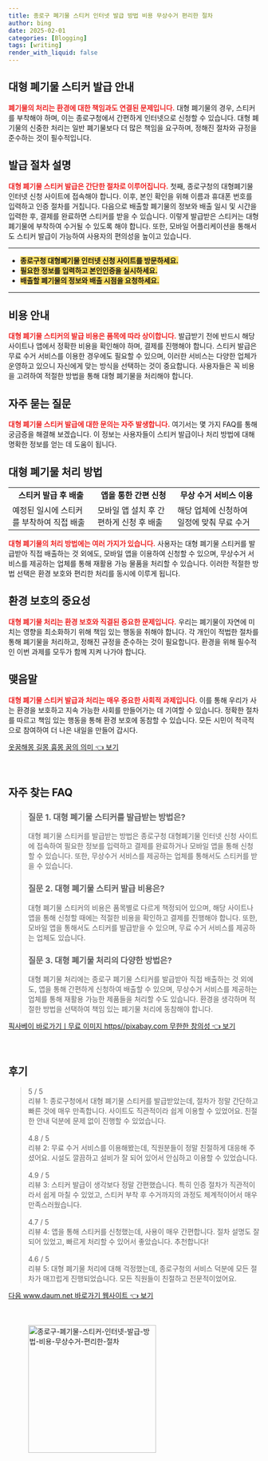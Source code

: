 ```yaml
---
title: 종로구 폐기물 스티커 인터넷 발급 방법 비용 무상수거 편리한 절차
author: bing
date: 2025-02-01
categories: [Blogging]
tags: [writing]
render_with_liquid: false
---
```



<h2 id='대형 폐기물 스티커 발급 안내'>대형 폐기물 스티커 발급 안내</h2>

<p><b><span style="color: #ee2323;">폐기물의 처리는 환경에 대한 책임과도 연결된 문제입니다.</span></b> 대형 폐기물의 경우, 스티커를 부착해야 하며, 이는 종로구청에서 간편하게 인터넷으로 신청할 수 있습니다. 대형 폐기물의 신중한 처리는 일반 폐기물보다 더 많은 책임을 요구하며, 정해진 절차와 규정을 준수하는 것이 필수적입니다.</p>

<h2 id='발급 절차 설명'>발급 절차 설명</h2>

<p><b><span style="color: #ee2323;">대형 폐기물 스티커 발급은 간단한 절차로 이루어집니다.</span></b> 첫째, 종로구청의 대형폐기물 인터넷 신청 사이트에 접속해야 합니다. 이후, 본인 확인을 위해 이름과 휴대폰 번호를 입력하고 인증 절차를 거칩니다. 다음으로 배출할 폐기물의 정보와 배출 일시 및 시간을 입력한 후, 결제를 완료하면 스티커를 받을 수 있습니다. 이렇게 발급받은 스티커는 대형 폐기물에 부착하여 수거될 수 있도록 해야 합니다. 또한, 모바일 어플리케이션을 통해서도 스티커 발급이 가능하여 사용자의 편의성을 높이고 있습니다.</p>

<hr />

<ul>
    <li><b><span style="background-color: #ffe066;">종로구청 대형폐기물 인터넷 신청 사이트를 방문하세요.</span></b></li>
    <li><b><span style="background-color: #ffe066;">필요한 정보를 입력하고 본인인증을 실시하세요.</span></b></li>
    <li><b><span style="background-color: #ffe066;">배출할 폐기물의 정보와 배출 시점을 요청하세요.</span></b></li>
</ul>

<hr />

<h2 id='비용 안내'>비용 안내</h2>

<p><b><span style="color: #ee2323;">대형 폐기물 스티커의 발급 비용은 품목에 따라 상이합니다.</span></b> 발급받기 전에 반드시 해당 사이트나 앱에서 정확한 비용을 확인해야 하며, 결제를 진행해야 합니다. 스티커 발급은 무료 수거 서비스를 이용한 경우에도 필요할 수 있으며, 이러한 서비스는 다양한 업체가 운영하고 있으니 자신에게 맞는 방식을 선택하는 것이 중요합니다. 사용자들은 꼭 비용을 고려하여 적절한 방법을 통해 대형 폐기물을 처리해야 합니다.</p>

<h2 id='자주 묻는 질문'>자주 묻는 질문</h2>

<p><b><span style="color: #ee2323;">대형 폐기물 스티커 발급에 대한 문의는 자주 발생합니다.</span></b> 여기서는 몇 가지 FAQ를 통해 궁금증을 해결해 보겠습니다. 이 정보는 사용자들이 스티커 발급이나 처리 방법에 대해 명확한 정보를 얻는 데 도움이 됩니다.</p>

<h2 id='대형 폐기물 처리 방법'>대형 폐기물 처리 방법</h2>

<table>
    <tr>
        <td style="text-align: center; height: 17px;"><b>스티커 발급 후 배출</b></td>
        <td style="text-align: center; height: 17px;"><b>앱을 통한 간편 신청</b></td>
        <td style="text-align: center; height: 17px;"><b>무상 수거 서비스 이용</b></td>
    </tr>
    <tr>
        <td>예정된 일시에 스티커를 부착하여 직접 배출</td>
        <td>모바일 앱 설치 후 간편하게 신청 후 배출</td>
        <td>해당 업체에 신청하여 일정에 맞춰 무료 수거</td>
    </tr>
</table>

<p><b><span style="color: #ee2323;">대형 폐기물의 처리 방법에는 여러 가지가 있습니다.</span></b> 사용자는 대형 폐기물 스티커를 발급받아 직접 배출하는 것 외에도, 모바일 앱을 이용하여 신청할 수 있으며, 무상수거 서비스를 제공하는 업체를 통해 재활용 가능 물품을 처리할 수 있습니다. 이러한 적절한 방법 선택은 환경 보호와 편리한 처리를 동시에 이루게 됩니다.</p>

<h2 id='환경 보호의 중요성'>환경 보호의 중요성</h2>

<p><b><span style="color: #ee2323;">대형 폐기물 처리는 환경 보호와 직결된 중요한 문제입니다.</span></b> 우리는 폐기물이 자연에 미치는 영향을 최소화하기 위해 책임 있는 행동을 취해야 합니다. 각 개인이 적법한 절차를 통해 폐기물을 처리하고, 정해진 규정을 준수하는 것이 필요합니다. 환경을 위해 필수적인 이번 과제를 모두가 함께 지켜 나가야 합니다.</p>

<h2 id='맺음말'>맺음말</h2>

<p><b><span style="color: #ee2323;">대형 폐기물 스티커 발급과 처리는 매우 중요한 사회적 과제입니다.</span></b> 이를 통해 우리가 사는 환경을 보호하고 지속 가능한 사회를 만들어가는 데 기여할 수 있습니다. 정확한 절차를 따르고 책임 있는 행동을 통해 환경 보호에 동참할 수 있습니다. 모든 시민이 적극적으로 참여하여 더 나은 내일을 만들어 갑시다.</p>


<p><a class="click-button" title="옷꿈해몽 길몽 흉몽 꿈의 의미" href="https://adkhouse.github.io/posts/%EC%98%B7%EA%BF%88%ED%95%B4%EB%AA%BD-%EA%B8%B8%EB%AA%BD-%ED%9D%89%EB%AA%BD-%EA%BF%88%EC%9D%98-%EC%9D%98%EB%AF%B8/" rel="dofollow">옷꿈해몽 길몽 흉몽 꿈의 의미 👈 보기</a></p><br>
<h2 id='자주_찾는_FAQ'>자주 찾는 FAQ</h2>
<div itemscope="" itemtype="https://schema.org/FAQPage"> 
<blockquote> 
<div itemscope="" itemprop="mainEntity" itemtype="https://schema.org/Question"> 
<h3 itemprop="name">질문 1. 대형 폐기물 스티커를 발급받는 방법은?</h3> 
<div itemscope="" itemprop="acceptedAnswer" itemtype="https://schema.org/Answer"> 
<span itemprop="text"> 
<p>대형 폐기물 스티커를 발급받는 방법은 종로구청 대형폐기물 인터넷 신청 사이트에 접속하여 필요한 정보를 입력하고 결제를 완료하거나 모바일 앱을 통해 신청할 수 있습니다. 또한, 무상수거 서비스를 제공하는 업체를 통해서도 스티커를 받을 수 있습니다.</p> 
</span> 
</div> 
</div> 
<div itemscope="" itemprop="mainEntity" itemtype="https://schema.org/Question"> 
<h3 itemprop="name">질문 2. 대형 폐기물 스티커 발급 비용은?</h3> 
<div itemscope="" itemprop="acceptedAnswer" itemtype="https://schema.org/Answer"> 
<span itemprop="text"> 
<p>대형 폐기물 스티커의 비용은 품목별로 다르게 책정되어 있으며, 해당 사이트나 앱을 통해 신청할 때에는 적절한 비용을 확인하고 결제를 진행해야 합니다. 또한, 모바일 앱을 통해서도 스티커를 발급받을 수 있으며, 무료 수거 서비스를 제공하는 업체도 있습니다.</p> 
</span> 
</div> 
</div> 
<div itemscope="" itemprop="mainEntity" itemtype="https://schema.org/Question"> 
<h3 itemprop="name">질문 3. 대형 폐기물 처리의 다양한 방법은?</h3> 
<div itemscope="" itemprop="acceptedAnswer" itemtype="https://schema.org/Answer"> 
<span itemprop="text"> 
<p>대형 폐기물 처리에는 종로구 폐기물 스티커를 발급받아 직접 배출하는 것 외에도, 앱을 통해 간편하게 신청하여 배출할 수 있으며, 무상수거 서비스를 제공하는 업체를 통해 재활용 가능한 제품들을 처리할 수도 있습니다. 환경을 생각하며 적절한 방법을 선택하여 책임 있는 폐기물 처리에 동참해야 합니다.</p> 
</span> 
</div> 
</div> 
</blockquote> 
</div>
<p><a class="click-button" title="픽사베이 바로가기ㅣ무료 이미지 https//pixabay.com 무한한 창의성" href="https://adkhouse.github.io/posts/%ED%94%BD%EC%82%AC%EB%B2%A0%EC%9D%B4-%EB%B0%94%EB%A1%9C%EA%B0%80%EA%B8%B0%E3%85%A3%EB%AC%B4%EB%A3%8C-%EC%9D%B4%EB%AF%B8%EC%A7%80-httpspixabay.com-%EB%AC%B4%ED%95%9C%ED%95%9C-%EC%B0%BD%EC%9D%98%EC%84%B1/" rel="dofollow">픽사베이 바로가기ㅣ무료 이미지 https//pixabay.com 무한한 창의성 👈 보기</a></p><br>
<h2 id='후기'>후기</h2>
<div itemscope itemtype="https://schema.org/Product">
  <blockquote>
  <div itemprop="review" itemscope itemtype="https://schema.org/Review">
      <div itemprop="reviewRating" itemscope itemtype="https://schema.org/Rating"> <span itemprop="ratingValue">5</span> / <span itemprop="bestRating">5</span> </div>
      <span itemprop="reviewBody">리뷰 1: 종로구청에서 대형 폐기물 스티커를 발급받았는데, 절차가 정말 간단하고 빠른 것에 매우 만족합니다. 사이트도 직관적이라 쉽게 이용할 수 있었어요. 친절한 안내 덕분에 문제 없이 진행할 수 있었습니다.</span>
  </div>
  <br>
  <div itemprop="review" itemscope itemtype="https://schema.org/Review">
      <div itemprop="reviewRating" itemscope itemtype="https://schema.org/Rating"> <span itemprop="ratingValue">4.8</span> / <span itemprop="bestRating">5</span> </div>
      <span itemprop="reviewBody">리뷰 2: 무료 수거 서비스를 이용해봤는데, 직원분들이 정말 친절하게 대응해 주셨어요. 시설도 깔끔하고 설비가 잘 되어 있어서 안심하고 이용할 수 있었습니다.</span>
  </div>
  <br>
  <div itemprop="review" itemscope itemtype="https://schema.org/Review">
      <div itemprop="reviewRating" itemscope itemtype="https://schema.org/Rating"> <span itemprop="ratingValue">4.9</span> / <span itemprop="bestRating">5</span> </div>
      <span itemprop="reviewBody">리뷰 3: 스티커 발급이 생각보다 정말 간편했습니다. 특히 인증 절차가 직관적이라서 쉽게 마칠 수 있었고, 스티커 부착 후 수거까지의 과정도 체계적이어서 매우 만족스러웠습니다.</span>
  </div>
  <br>
  <div itemprop="review" itemscope itemtype="https://schema.org/Review">
      <div itemprop="reviewRating" itemscope itemtype="https://schema.org/Rating"> <span itemprop="ratingValue">4.7</span> / <span itemprop="bestRating">5</span> </div>
      <span itemprop="reviewBody">리뷰 4: 앱을 통해 스티커를 신청했는데, 사용이 매우 간편합니다. 절차 설명도 잘 되어 있었고, 빠르게 처리할 수 있어서 좋았습니다. 추천합니다!</span>
  </div>
  <br>
  <div itemprop="review" itemscope itemtype="https://schema.org/Review">
      <div itemprop="reviewRating" itemscope itemtype="https://schema.org/Rating"> <span itemprop="ratingValue">4.6</span> / <span itemprop="bestRating">5</span> </div>
      <span itemprop="reviewBody">리뷰 5: 대형 폐기물 처리에 대해 걱정했는데, 종로구청의 서비스 덕분에 모든 절차가 매끄럽게 진행되었습니다. 모든 직원들이 친절하고 전문적이었어요.</span>
  </div>
  </blockquote>
</div>
<p><a class="click-button" title="다음 www.daum.net 바로가기 웹사이트" href="https://adkhouse.github.io/posts/%EB%8B%A4%EC%9D%8C-www.daum.net-%EB%B0%94%EB%A1%9C%EA%B0%80%EA%B8%B0-%EC%9B%B9%EC%82%AC%EC%9D%B4%ED%8A%B8/" rel="dofollow">다음 www.daum.net 바로가기 웹사이트 👈 보기</a></p><br>
<figure class="image"><img src="https://adkhouse.github.io/assets/img/thumbnail/종로구-폐기물-스티커-인터넷-발급-방법-비용-무상수거-편리한-절차.webp" alt="종로구-폐기물-스티커-인터넷-발급-방법-비용-무상수거-편리한-절차" width="256" height="256"></figure>